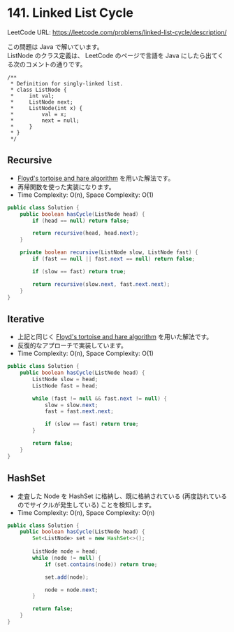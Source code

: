 # 141. Linked List Cycle

LeetCode URL: https://leetcode.com/problems/linked-list-cycle/description/

この問題は Java で解いています。  
ListNode のクラス定義は、 LeetCode のページで言語を Java にしたら出てくる次のコメントの通りです。

```
/**
 * Definition for singly-linked list.
 * class ListNode {
 *     int val;
 *     ListNode next;
 *     ListNode(int x) {
 *         val = x;
 *         next = null;
 *     }
 * }
 */
```

## Recursive

- [Floyd's tortoise and hare algorithm](https://www.geeksforgeeks.org/floyds-cycle-finding-algorithm/) を用いた解法です。
- 再帰関数を使った実装になります。 
- Time Complexity: O(n), Space Complexity: O(1)

``` java
public class Solution {
    public boolean hasCycle(ListNode head) {
        if (head == null) return false;

        return recursive(head, head.next);
    }

    private boolean recursive(ListNode slow, ListNode fast) {
        if (fast == null || fast.next == null) return false;

        if (slow == fast) return true;

        return recursive(slow.next, fast.next.next);
    }
}
```

## Iterative

- 上記と同じく [Floyd's tortoise and hare algorithm](https://www.geeksforgeeks.org/floyds-cycle-finding-algorithm/) を用いた解法です。
- 反復的なアプローチで実装しています。 
- Time Complexity: O(n), Space Complexity: O(1)

```java
public class Solution {
    public boolean hasCycle(ListNode head) {
        ListNode slow = head;
        ListNode fast = head;

        while (fast != null && fast.next != null) {
            slow = slow.next;
            fast = fast.next.next;

            if (slow == fast) return true;
        }

        return false;
    }
}
```

## HashSet

- 走査した Node を HashSet に格納し、既に格納されている (再度訪れているのでサイクルが発生している) ことを検知します。
- Time Complexity: O(n), Space Complexity: O(n)

```java
public class Solution {
    public boolean hasCycle(ListNode head) {
        Set<ListNode> set = new HashSet<>();
        
        ListNode node = head;
        while (node != null) {
            if (set.contains(node)) return true;

            set.add(node);

            node = node.next;
        }

        return false;
    }
}
```
